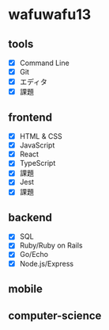 # wafuwafu13

## tools

- [x] Command Line
- [x] Git
- [x] エディタ
- [x] 課題

## frontend

- [x] HTML & CSS
- [x] JavaScript
- [x] React
- [x] TypeScript
- [x] 課題
- [x] Jest
- [x] 課題

## backend

- [x] SQL
- [x] Ruby/Ruby on Rails
- [x] Go/Echo
- [x] Node.js/Express

## mobile

## computer-science
